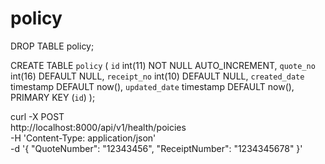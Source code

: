 # policy

DROP TABLE policy;

CREATE TABLE `policy` (
  `id` int(11) NOT NULL AUTO_INCREMENT,
  `quote_no` int(16) DEFAULT NULL,
  `receipt_no` int(10) DEFAULT NULL,
  `created_date` timestamp DEFAULT now(),
  `updated_date`  timestamp DEFAULT now(),
  PRIMARY KEY (`id`)
);

curl -X POST \
  http://localhost:8000/api/v1/health/poicies \
  -H 'Content-Type: application/json' \
  -d '{
    "QuoteNumber": "12343456",
    "ReceiptNumber": "1234345678"
}'